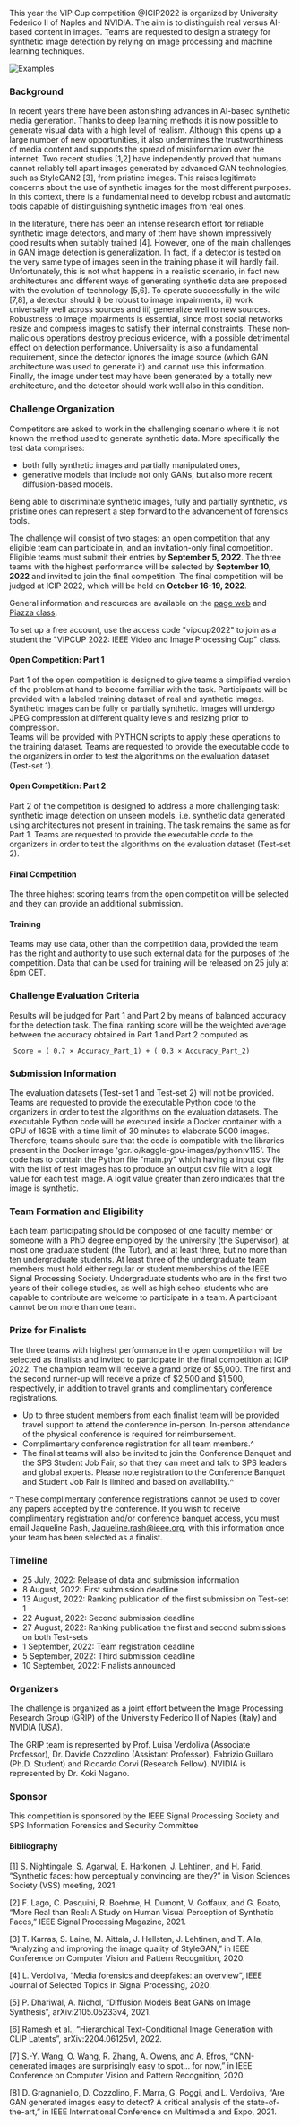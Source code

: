 This year the VIP Cup competition @ICIP2022 is organized by University Federico II of Naples and NVIDIA.
The aim is to distinguish real versus AI-based content in images.
Teams are requested to design a strategy for synthetic image detection by relying on image processing and machine learning techniques.

![Examples](fig.jpg "Examples")

### Background

In recent years there have been astonishing advances in AI-based synthetic media generation. 
Thanks to deep learning methods it is now possible to generate visual data with a high level of realism. 
Although this opens up a large number of new opportunities, it also undermines the trustworthiness of media content and supports the spread of misinformation over the internet.
Two recent studies [1,2] have independently proved that humans cannot reliably tell apart images generated by advanced GAN technologies, 
such as StyleGAN2 [3], from pristine images. 
This raises legitimate concerns about the use of synthetic images for the most different purposes. 
In this context, there is a fundamental need to develop robust and automatic tools capable of distinguishing synthetic images from real ones. 

In the literature, there has been an intense research effort for reliable synthetic image detectors,
and many of them have shown impressively good results when suitably trained [4]. 
However, one of the main challenges in GAN image detection is generalization. 
In fact, if a detector is tested on the very same type of images seen in the training phase it will hardly fail. 
Unfortunately, this is not what happens in a realistic scenario, in fact new architectures 
and different ways of generating synthetic data are proposed with the evolution of technology [5,6]. 
To operate successfully in the wild [7,8], a detector should i) be robust to image impairments, 
ii) work universally well across sources and iii) generalize well to new sources. 
Robustness to image impairments is essential, since most social networks resize and compress images to satisfy their internal constraints. 
These non-malicious operations destroy precious evidence, with a possible detrimental effect on detection performance. 
Universality is also a fundamental requirement, since the detector ignores the image source 
(which GAN architecture was used to generate it) and cannot use this information. 
Finally, the image under test may have been generated by a totally new architecture, 
and the detector should work well also in this condition.

### Challenge Organization

Competitors are asked to work in the challenging scenario where it is not known the method used to generate synthetic data.
More specifically the test data comprises: 
* both fully synthetic images and partially manipulated ones, 
* generative models that include not only GANs, but also more recent diffusion-based models. 

Being able to discriminate synthetic images, fully and partially synthetic, 
vs pristine ones can represent a step forward to the advancement of forensics tools.

The challenge will consist of two stages: an open competition that any eligible team can participate in, 
and an invitation-only final competition. Eligible teams must submit their entries by **September 5, 2022**. 
The three teams with the highest performance will be selected by **September 10, 2022** and invited to join the final competition. 
The final competition will be judged at ICIP 2022, which will be held on **October 16-19, 2022**.

General information and resources are available on the [page web](https://grip-unina.github.io/vipcup2022/) and [Piazza class](https://piazza.com/university_of_naples_federico_ii/summer2022/vipcup2022).

To set up a free account, use the access code "vipcup2022" to join as a student the "VIPCUP 2022: IEEE Video and Image Processing Cup" class.

#### Open Competition: Part 1
Part 1 of the open competition is designed to give teams a simplified version of the problem at hand to become familiar with the task. 
Participants will be provided with a labeled training dataset of real and synthetic images. 
Synthetic images can be fully or partially synthetic. 
Images will undergo JPEG compression at different quality levels and resizing prior to compression.  
Teams will be provided with PYTHON scripts to apply these operations to the training dataset. 
Teams are requested to provide the executable code to the organizers in order to test the algorithms on the evaluation dataset (Test-set 1).

#### Open Competition: Part 2
Part 2 of the competition is designed to address a more challenging task: synthetic image detection on unseen models, 
i.e. synthetic data generated using architectures not present in training. The task remains the same as for Part 1. 
Teams are requested to provide the executable code to the organizers in order to test the algorithms on the evaluation dataset (Test-set 2).

#### Final Competition
The three highest scoring teams from the open competition will be selected
and they can provide an additional submission.

#### Training

Teams may use data, other than the competition data, provided the team has the right and authority to use such external data for the purposes of the competition.
Data that can be used for training will be released on 25 july at 8pm CET.

### Challenge Evaluation Criteria
Results will be judged for Part 1 and Part 2 by means of balanced accuracy for the detection task.
The final ranking score will be the weighted average between the accuracy obtained in Part 1 and Part 2 computed as

     Score = ( 0.7 × Accuracy_Part_1) + ( 0.3 × Accuracy_Part_2)

### Submission Information

The evaluation datasets (Test-set 1 and Test-set 2) will not be provided. Teams are requested to provide the executable Python code to the organizers in order to test the algorithms on the evaluation datasets.
The executable Python code will be executed inside a Docker container with a GPU of 16GB with a time limit of 30 minutes to elaborate 5000 images.
Therefore, teams should sure that the code is compatible with the libraries present in the Docker image 'gcr.io/kaggle-gpu-images/python:v115'.
The code has to contain the Python file "main.py" which having a input csv file with the list of test images has to produce an output csv file with a logit value for each test image. A logit value greater than zero indicates that the image is synthetic.


### Team Formation and Eligibility
Each team participating should be composed of one faculty member or someone with a PhD degree employed by the university (the Supervisor), at most one graduate student (the Tutor), and at least three, but no more than ten undergraduate students.
At least three of the undergraduate team members must hold either regular or student memberships of the IEEE Signal Processing Society.
Undergraduate students who are in the first two years of their college studies, as well as high school students who are capable to contribute are welcome to participate in a team.
A participant cannot be on more than one team. 


### Prize for Finalists

The three teams with highest performance in the open competition will be selected as finalists and invited to participate in the final competition at ICIP 2022. The champion team will receive a grand prize of $5,000. The first and the second runner-up will receive a prize of $2,500 and $1,500, respectively, in addition to travel grants and complimentary conference registrations. 
* Up to three student members from each finalist team will be provided travel support to attend the conference in-person. In-person attendance of the physical conference is required for reimbursement.
* Complimentary conference registration for all team members.^
* The finalist teams will also be invited to join the Conference Banquet and the SPS Student Job Fair, so that they can meet and talk to SPS leaders and global experts. Please note registration to the Conference Banquet and Student Job Fair is limited and based on availability.^

^ These complimentary conference registrations cannot be used to cover any papers accepted by the conference. If you wish to receive complimentary registration and/or conference banquet access, you must email Jaqueline Rash, Jaqueline.rash@ieee.org, with this information once your team has been selected as a finalist.

### Timeline

* 25 July, 2022: Release of data and submission information
* 8 August, 2022: First submission deadline
* 13 August, 2022: Ranking publication of the first submission on Test-set 1 
* 22 August, 2022: Second submission deadline
* 27 August, 2022: Ranking publication the first and second submissions on both Test-sets
* 1 September, 2022: Team registration deadline
* 5 September, 2022: Third submission deadline
* 10 September, 2022: Finalists announced


### Organizers

The challenge is organized as a joint effort between the Image Processing Research Group (GRIP) of the University Federico II of Naples (Italy) and NVIDIA (USA).

The GRIP team is represented by Prof. Luisa Verdoliva (Associate Professor), Dr. Davide Cozzolino (Assistant Professor), 
Fabrizio Guillaro (Ph.D. Student) and Riccardo Corvi (Research Fellow). NVIDIA is represented by Dr. Koki Nagano.

### Sponsor

This competition is sponsored by the IEEE Signal Processing Society and SPS Information Forensics and Security Committee

#### Bibliography
[1] S. Nightingale, S. Agarwal, E. Harkonen, J. Lehtinen, and H. Farid, “Synthetic faces: how perceptually convincing are they?” in Vision Sciences Society (VSS) meeting, 2021.

[2] F. Lago, C. Pasquini, R. Boehme, H. Dumont, V. Goffaux, and G. Boato, “More Real than Real: A Study on Human Visual Perception of Synthetic Faces,” IEEE Signal Processing Magazine, 2021.

[3] T. Karras, S. Laine, M. Aittala, J. Hellsten, J. Lehtinen, and T. Aila, “Analyzing and improving the image quality of StyleGAN,” in IEEE Conference on Computer Vision and Pattern Recognition, 2020.

[4] L. Verdoliva, “Media forensics and deepfakes: an overview”, IEEE Journal of Selected Topics in Signal Processing,  2020.

[5] P. Dhariwal, A. Nichol, “Diffusion Models Beat GANs on Image Synthesis”, arXiv:2105.05233v4, 2021.

[6] Ramesh et al., “Hierarchical Text-Conditional Image Generation with CLIP Latents”, arXiv:2204.06125v1, 2022.

[7] S.-Y. Wang, O. Wang, R. Zhang, A. Owens, and A. Efros, “CNN-generated images are surprisingly easy to spot... for now,” in IEEE Conference on Computer Vision and Pattern Recognition, 2020.

[8] D. Gragnaniello, D. Cozzolino, F. Marra, G. Poggi, and L. Verdoliva, “Are GAN generated images easy to detect? A critical analysis of the state-of-the-art,” in IEEE International Conference on Multimedia and Expo, 2021.



